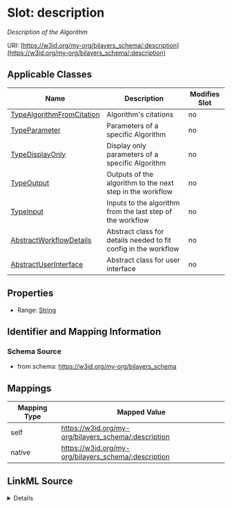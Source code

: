 

# Slot: description


_Description of the Algorithm_





URI: [https://w3id.org/my-org/bilayers_schema/:description](https://w3id.org/my-org/bilayers_schema/:description)



<!-- no inheritance hierarchy -->





## Applicable Classes

| Name | Description | Modifies Slot |
| --- | --- | --- |
| [TypeAlgorithmFromCitation](TypeAlgorithmFromCitation.md) | Algorithm's citations |  no  |
| [TypeParameter](TypeParameter.md) | Parameters of a specific Algorithm |  no  |
| [TypeDisplayOnly](TypeDisplayOnly.md) | Display only parameters of a specific Algorithm |  no  |
| [TypeOutput](TypeOutput.md) | Outputs of the algorithm to the next step in the workflow |  no  |
| [TypeInput](TypeInput.md) | Inputs to the algorithm from the last step of the workflow |  no  |
| [AbstractWorkflowDetails](AbstractWorkflowDetails.md) | Abstract class for details needed to fit config in the workflow |  no  |
| [AbstractUserInterface](AbstractUserInterface.md) | Abstract class for user interface |  no  |







## Properties

* Range: [String](String.md)





## Identifier and Mapping Information







### Schema Source


* from schema: https://w3id.org/my-org/bilayers_schema




## Mappings

| Mapping Type | Mapped Value |
| ---  | ---  |
| self | https://w3id.org/my-org/bilayers_schema/:description |
| native | https://w3id.org/my-org/bilayers_schema/:description |




## LinkML Source

<details>
```yaml
name: description
description: Description of the Algorithm
from_schema: https://w3id.org/my-org/bilayers_schema
rank: 1000
alias: description
domain_of:
- AbstractWorkflowDetails
- AbstractUserInterface
- TypeAlgorithmFromCitation
range: string

```
</details>